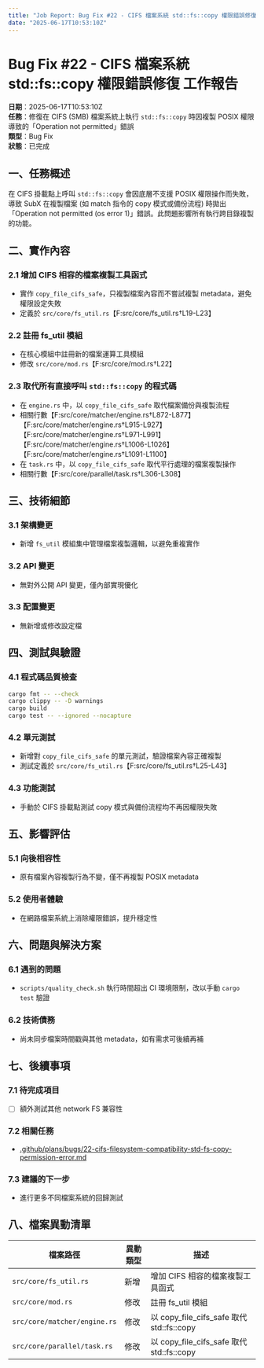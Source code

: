 ```yaml
---
title: "Job Report: Bug Fix #22 - CIFS 檔案系統 std::fs::copy 權限錯誤修復"
date: "2025-06-17T10:53:10Z"
---
```


# Bug Fix #22 - CIFS 檔案系統 std::fs::copy 權限錯誤修復 工作報告

**日期**：2025-06-17T10:53:10Z  
**任務**：修復在 CIFS (SMB) 檔案系統上執行 `std::fs::copy` 時因複製 POSIX 權限導致的「Operation not permitted」錯誤  
**類型**：Bug Fix  
**狀態**：已完成

## 一、任務概述

在 CIFS 掛載點上呼叫 `std::fs::copy` 會因底層不支援 POSIX 權限操作而失敗，導致 SubX 在複製檔案 (如 match 指令的 copy 模式或備份流程) 時拋出「Operation not permitted (os error 1)」錯誤。此問題影響所有執行跨目錄複製的功能。

## 二、實作內容

### 2.1 增加 CIFS 相容的檔案複製工具函式
- 實作 `copy_file_cifs_safe`，只複製檔案內容而不嘗試複製 metadata，避免權限設定失敗  
- 定義於 `src/core/fs_util.rs`【F:src/core/fs_util.rs†L19-L23】

### 2.2 註冊 fs_util 模組
- 在核心模組中註冊新的檔案運算工具模組  
- 修改 `src/core/mod.rs`【F:src/core/mod.rs†L22】

### 2.3 取代所有直接呼叫 `std::fs::copy` 的程式碼
- 在 `engine.rs` 中，以 `copy_file_cifs_safe` 取代檔案備份與複製流程  
- 相關行數【F:src/core/matcher/engine.rs†L872-L877】【F:src/core/matcher/engine.rs†L915-L927】【F:src/core/matcher/engine.rs†L971-L991】【F:src/core/matcher/engine.rs†L1006-L1026】【F:src/core/matcher/engine.rs†L1091-L1100】
- 在 `task.rs` 中，以 `copy_file_cifs_safe` 取代平行處理的檔案複製操作  
- 相關行數【F:src/core/parallel/task.rs†L306-L308】

## 三、技術細節

### 3.1 架構變更
- 新增 `fs_util` 模組集中管理檔案複製邏輯，以避免重複實作

### 3.2 API 變更
- 無對外公開 API 變更，僅內部實現優化

### 3.3 配置變更
- 無新增或修改設定檔

## 四、測試與驗證

### 4.1 程式碼品質檢查
```bash
cargo fmt -- --check
cargo clippy -- -D warnings
cargo build
cargo test -- --ignored --nocapture
```

### 4.2 單元測試
- 新增對 `copy_file_cifs_safe` 的單元測試，驗證檔案內容正確複製  
- 測試定義於 `src/core/fs_util.rs`【F:src/core/fs_util.rs†L25-L43】

### 4.3 功能測試
- 手動於 CIFS 掛載點測試 copy 模式與備份流程均不再因權限失敗

## 五、影響評估

### 5.1 向後相容性
- 原有檔案內容複製行為不變，僅不再複製 POSIX metadata

### 5.2 使用者體驗
- 在網路檔案系統上消除權限錯誤，提升穩定性

## 六、問題與解決方案

### 6.1 遇到的問題
- `scripts/quality_check.sh` 執行時間超出 CI 環境限制，改以手動 `cargo test` 驗證

### 6.2 技術債務
- 尚未同步檔案時間戳與其他 metadata，如有需求可後續再補

## 七、後續事項

### 7.1 待完成項目
- [ ] 額外測試其他 network FS 兼容性

### 7.2 相關任務
- [.github/plans/bugs/22-cifs-filesystem-compatibility-std-fs-copy-permission-error.md](../../plans/bugs/22-cifs-filesystem-compatibility-std-fs-copy-permission-error.md)

### 7.3 建議的下一步
- 進行更多不同檔案系統的回歸測試

## 八、檔案異動清單

| 檔案路徑                         | 異動類型 | 描述                               |
|----------------------------------|----------|------------------------------------|
| `src/core/fs_util.rs`            | 新增     | 增加 CIFS 相容的檔案複製工具函式    |
| `src/core/mod.rs`                | 修改     | 註冊 fs_util 模組                  |
| `src/core/matcher/engine.rs`    | 修改     | 以 copy_file_cifs_safe 取代 std::fs::copy |
| `src/core/parallel/task.rs`      | 修改     | 以 copy_file_cifs_safe 取代 std::fs::copy |
